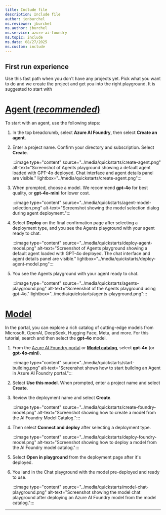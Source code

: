 ```yaml
---
title: Include file
description: Include file
author: jonburchel
ms.reviewer: jburchel
ms.author: jburchel
ms.service: azure-ai-foundry
ms.topic: include
ms.date: 08/27/2025
ms.custom: include
---
```

## First run experience

Use this fast path when you don't have any projects yet. Pick what you want to do and we create the project and get you into the right playground. It is suggested to start with 

# [Agent (_recommended_)](#tab/azure-ai-foundry)

To start with an agent, use the following steps:

1. In the top breadcrumb, select **Azure AI Foundry**, then select **Create an agent**.

1. Enter a project name. Confirm your directory and subscription. Select **Create**.

    :::image type="content" source="../media/quickstarts/create-agent.png" alt-text="Screenshot of Agents playground showing a default agent loaded with GPT-4o deployed. Chat interface and agent details panel are visible." lightbox="../media/quickstarts/create-agent.png":::

1. When prompted, choose a model. We recommend **gpt-4o** for best quality, or **gpt-4o-mini** for lower cost.

    :::image type="content" source="../media/quickstarts/agent-model-selection.png" alt-text="Screenshot showing the model selection dialog during agent deployment.":::

1. Select **Deploy** on the final confirmation page after selecting a deployment type, and you see the Agents playground with your agent ready to chat.

    :::image type="content" source="../media/quickstarts/deploy-agent-model.png" alt-text="Screenshot of Agents playground showing a default agent loaded with GPT-4o deployed. The chat interface and agent details panel are visible." lightbox="../media/quickstarts/deploy-agent-model.png":::

1. You see the Agents playground with your agent ready to chat.

    :::image type="content" source="../media/quickstarts/agents-playground.png" alt-text="Screenshot of the Agents playground using gpt-4o." lightbox="../media/quickstarts/agents-playground.png":::

# [Model](#tab/azure-ai-foundry-model)

In the portal, you can explore a rich catalog of cutting-edge models from Microsoft, OpenAI, DeepSeek, Hugging Face, Meta, and more. For this tutorial, search and then select the **gpt-4o** model. 

1. From the [Azure AI Foundry portal](https://ai.azure.com/?cid=learnDocs) or **[Model catalog](https://ai.azure.com/explore/models)**, select **gpt-4o** (or **gpt-4o-mini**).

   :::image type="content" source="../media/quickstarts/start-building.png" alt-text="Screenshot shows how to start building an Agent in Azure AI Foundry portal.":::

1. Select **Use this model**. When prompted, enter a project name and select **Create**.
1. Review the deployment name and select **Create**.

   :::image type="content" source="../media/quickstarts/create-foundry-model.png" alt-text="Screenshot showing how to create a model from the AI Foundry Model Catalog.":::

1. Then select **Connect and deploy** after selecting a deployment type.

   :::image type="content" source="../media/quickstarts/deploy-foundry-model.png" alt-text="Screenshot showing how to deploy a model from the AI Foundry model catalog.":::

1. Select **Open in playground** from the deployment page after it's deployed.

1. You land in the Chat playground with the model pre-deployed and ready to use.

   :::image type="content" source="../media/quickstarts/model-chat-playground.png" alt-text="Screenshot showing the model chat playground after deploying an Azure AI Foundry model from the model catalog.":::

---